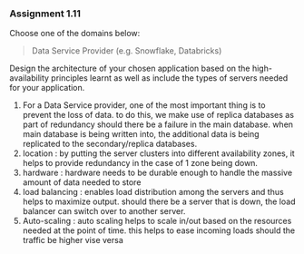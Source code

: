 ### Assignment 1.11

Choose one of the domains below:

> Data Service Provider (e.g. Snowflake, Databricks)

Design the architecture of your chosen application based on the high-availability principles learnt as well as include the types of servers needed for your application. 

1) For a Data Service provider, one of the most important thing is to prevent the loss of data. to do this, we make use of replica databases as part of redundancy should there be a failure in the main database. when main database is being written into, the additional data is being replicated to the secondary/replica databases.
2) location : by putting the server clusters into different availability zones, it helps to provide redundancy in the case of 1 zone being down. 
3) hardware : hardware needs to be durable enough to handle the massive amount of data needed to store
4) load balancing : enables load distribution among the servers and thus helps to maximize output. should there be a server that is down, the load balancer can switch over to another server.
5) Auto-scaling : auto scaling helps to scale in/out based on the resources needed at the point of time. this helps to ease incoming loads should the traffic be higher vise versa

